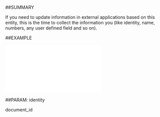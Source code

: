 

##SUMMARY

If you need to update information in external applications based on this entity, this is the time to collect the information you (like identity, name, numbers, any user defined field and so on).


##EXAMPLE

![](../../Examples/vbs/ClientScript.OnDocumentBeforeDelete.vbs.txt)







##PARAM: identity

document_id




